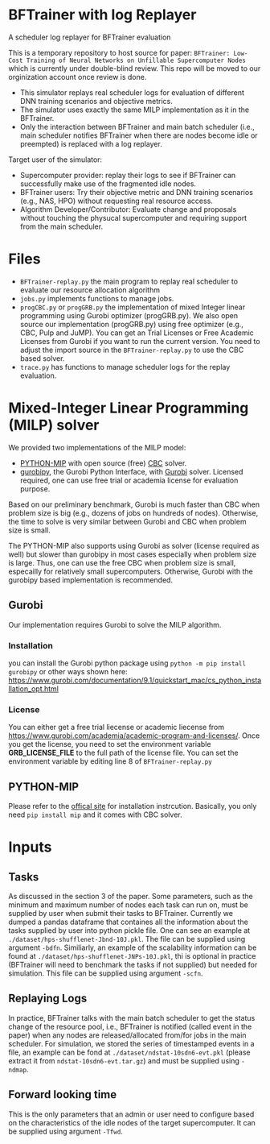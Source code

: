 # BFTrainer with log Replayer
A scheduler log replayer for BFTrainer evaluation

This is a temporary repository to host source for paper: `BFTrainer: Low-Cost Training of Neural Networks on Unfillable Supercomputer Nodes` which is currently under double-blind review. This repo will be moved to our orginization account once review is done. 

- This simulator replays real scheduler logs for evaluation of different DNN training scenarios and objective metrics. 
- The simulator uses exactly the same MILP implementation as it in the BFTrainer.
- Only the interaction between BFTrainer and main batch scheduler (i.e., main scheduler notifies BFTrainer when there are nodes become idle or preempted) is replaced with a log replayer. 

Target user of the simulator:

- Supercomputer provider: replay their logs to see if BFTrainer can successfully make use of the fragmented idle nodes. 
- BFTrainer users: Try their objective metric and DNN training scenarios (e.g., NAS, HPO) without requesting real resource access.
- Algorithm Developer/Contributor: Evaluate change and proposals without touching the physucal supercomputer and requiring support from the main scheduler.



# Files

- `BFTrainer-replay.py` the main program to replay real scheduler to evaluate our resource allocation algorithm 
- `jobs.py` implements functions to manage jobs.
- `progCBC.py` or `progGRB.py` the implementation of mixed Integer linear programming using Gurobi optimizer (progGRB.py). We also open source our implementation (progGRB.py) using free optimizer (e.g., CBC, Pulp and JuMP). You can get an Trial Licenses or Free Academic Licenses from Gurobi if you want to run the current version. You need to adjust the import source in the `BFTrainer-replay.py` to use the CBC based solver.
- `trace.py` has functions to manage scheduler logs for the replay evaluation.



# Mixed-Integer Linear Programming (MILP) solver

We provided two implementations of the MILP model:
- [PYTHON-MIP](https://www.python-mip.com) with open source (free) [CBC](https://github.com/coin-or/Cbc) solver.
- [gurobipy](https://www.gurobi.com/documentation/9.1/quickstart_mac/cs_grbpy_the_gurobi_python.html), the Gurobi Python Interface, with [Gurobi](https://www.gurobi.com) solver. Licensed required, one can use free trial or academia license for evaluation purpose.

Based on our preliminary benchmark, Gurobi is much faster than CBC when problem size is big (e.g., dozens of jobs on hundreds of nodes).
Otherwise, the time to solve is very similar between Gurobi and CBC when problem size is small.<br>

The PYTHON-MIP also supports using Gurobi as solver (license required as well) but slower than gurobipy in most cases especially when problem size is large.
Thus, one can use the free CBC when problem size is small, especailly for relatively small supercomputers. 
Otherwise, Gurobi with the gurobipy based implementation is recommended.

## Gurobi 

Our implementation requires Gurobi to solve the MILP algorithm. 
### Installation 
you can install the Gurobi python package using `python -m pip install gurobipy` or other ways shown here: https://www.gurobi.com/documentation/9.1/quickstart_mac/cs_python_installation_opt.html

### License 
You can either get a free trial liecense or academic liecense from https://www.gurobi.com/academia/academic-program-and-licenses/.
Once you get the license, you need to set the environment variable **GRB_LICENSE_FILE** to the full path of the license file.
You can set the environment variable by editing line 8 of `BFTrainer-replay.py`

## PYTHON-MIP
Please refer to the [offical site](https://python-mip.readthedocs.io/en/latest/install.html) for installation instrcution. Basically, you only need `pip install mip` and it comes with CBC solver.



# Inputs

## Tasks
As discussed in the section 3 of the paper. Some parameters, such as the minimum and maximum number of nodes each task can run on, must be supplied by user when submit their tasks to BFTrainer. Currently we dumped a pandas dataframe that containes all the information about the tasks supplied by user into python pickle file. One can see an example at `./dataset/hps-shufflenet-Jbnd-10J.pkl`. The file can be supplied using argument `-bdfn`.
Similiarly, an example of the scalability information can be found at `./dataset/hps-shufflenet-JNPs-10J.pkl`, thi is optional in practice (BFTrainer will need to benchmark the tasks if not supplied) but needed for simulation. This file can be supplied using argument `-scfn`.

## Replaying Logs
In practice, BFTrainer talks with the main batch scheduler to get the status change of the resource pool, i.e., BFTrainer is notified (called event in the paper) when any nodes are released/allocated from/for jobs in the main scheduler.
For simulation, we stored the series of timestamped events in a file, an example can be fond at `./dataset/ndstat-10sdn6-evt.pkl` (please extract it from `ndstat-10sdn6-evt.tar.gz`) and must be supplied using `-ndmap`.

## Forward looking time
This is the only parameters that an admin or user need to configure based on the characteristics of the idle nodes of the target supercomputer. 
It can be supplied using argument `-Tfwd`.
